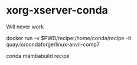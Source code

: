 # xorg-xserver-conda
Will never work

docker run -v $PWD/recipe:/home/conda/recipe -it quay.io/condaforge/linux-anvil-comp7

conda mambabuild recipe

